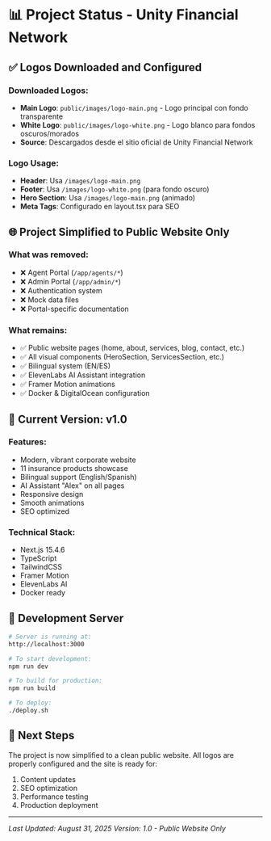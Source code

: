 # 📊 Project Status - Unity Financial Network

## ✅ Logos Downloaded and Configured

### Downloaded Logos:
- **Main Logo**: `public/images/logo-main.png` - Logo principal con fondo transparente
- **White Logo**: `public/images/logo-white.png` - Logo blanco para fondos oscuros/morados
- **Source**: Descargados desde el sitio oficial de Unity Financial Network

### Logo Usage:
- **Header**: Usa `/images/logo-main.png` 
- **Footer**: Usa `/images/logo-white.png` (para fondo oscuro)
- **Hero Section**: Usa `/images/logo-main.png` (animado)
- **Meta Tags**: Configurado en layout.tsx para SEO

## 🌐 Project Simplified to Public Website Only

### What was removed:
- ❌ Agent Portal (`/app/agents/*`)
- ❌ Admin Portal (`/app/admin/*`)
- ❌ Authentication system
- ❌ Mock data files
- ❌ Portal-specific documentation

### What remains:
- ✅ Public website pages (home, about, services, blog, contact, etc.)
- ✅ All visual components (HeroSection, ServicesSection, etc.)
- ✅ Bilingual system (EN/ES)
- ✅ ElevenLabs AI Assistant integration
- ✅ Framer Motion animations
- ✅ Docker & DigitalOcean configuration

## 🚀 Current Version: v1.0

### Features:
- Modern, vibrant corporate website
- 11 insurance products showcase
- Bilingual support (English/Spanish)
- AI Assistant "Alex" on all pages
- Responsive design
- Smooth animations
- SEO optimized

### Technical Stack:
- Next.js 15.4.6
- TypeScript
- TailwindCSS
- Framer Motion
- ElevenLabs AI
- Docker ready

## 📝 Development Server

```bash
# Server is running at:
http://localhost:3000

# To start development:
npm run dev

# To build for production:
npm run build

# To deploy:
./deploy.sh
```

## 🎯 Next Steps

The project is now simplified to a clean public website. All logos are properly configured and the site is ready for:
1. Content updates
2. SEO optimization
3. Performance testing
4. Production deployment

---

*Last Updated: August 31, 2025*
*Version: 1.0 - Public Website Only*